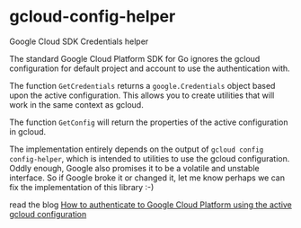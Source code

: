# gcloud-config-helper
Google Cloud SDK Credentials helper

The standard Google Cloud Platform SDK for Go ignores the gcloud configuration for 
  default project and account to use the authentication with.
  
The function `GetCredentials` returns a `google.Credentials` object based upon the active
  configuration. This allows you to create utilities that will work in the same context as gcloud.

The function `GetConfig` will return the properties of the active configuration in gcloud. 

The implementation entirely depends on the output of `gcloud config config-helper`, which is intended to 
  utilities to use the gcloud configuration. Oddly enough, Google also promises it to be a volatile and
  unstable interface. So if Google broke it or changed it, let me know perhaps we can fix the implementation
  of this library :-)

read the blog [How to authenticate to Google Cloud Platform using the active gcloud configuration](https://binx.io/blog/2020/05/06/how-to-authenticate-to-google-cloud-platform-using-the-active-gcloud-configuration/ )
